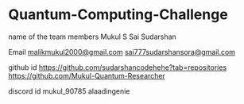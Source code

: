 # Quantum-Computing-Challenge
name of the team members
Mukul
S Sai Sudarshan

Email
malikmukul2000@gmail.com
sai777sudarshansora@gmail.com

github id 
https://github.com/sudarshancodehehe?tab=repositories
https://github.com/Mukul-Quantum-Researcher

discord id
mukul_90785
alaadingenie
